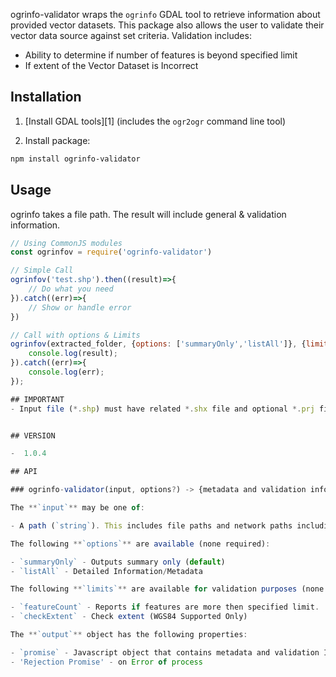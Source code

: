
ogrinfo-validator wraps the `ogrinfo` GDAL tool to retrieve information about provided vector datasets. This package also allows the user to validate their vector data source against set criteria. Validation includes:
- Ability to determine if number of features is beyond specified limit
- If extent of the Vector Dataset is Incorrect

## Installation

1. [Install GDAL tools][1] (includes the `ogr2ogr` command line tool)

2. Install package:

```sh
npm install ogrinfo-validator
```

## Usage

ogrinfo takes a file path. The result will include general & validation information.

```javascript
// Using CommonJS modules
const ogrinfov = require('ogrinfo-validator')

// Simple Call
ogrinfov('test.shp').then((result)=>{
    // Do what you need
}).catch((err)=>{
    // Show or handle error
})

// Call with options & Limits
ogrinfov(extracted_folder, {options: ['summaryOnly','listAll']}, {limits:{ featureCount: 500000, checkExtent: true }}).then((result)=>{
    console.log(result);
}).catch((err)=>{
    console.log(err);
});

## IMPORTANT
- Input file (*.shp) must have related *.shx file and optional *.prj file.


## VERSION

-  1.0.4

## API

### ogrinfo-validator(input, options?) -> {metadata and validation information}

The **`input`** may be one of:

- A path (`string`). This includes file paths and network paths including HTTP endpoints.

The following **`options`** are available (none required):

- `summaryOnly` - Outputs summary only (default)
- `listAll` - Detailed Information/Metadata

The following **`limits`** are available for validation purposes (none required):

- `featureCount` - Reports if features are more then specified limit.
- `checkExtent` - Check extent (WGS84 Supported Only)

The **`output`** object has the following properties:

- `promise` - Javascript object that contains metadata and validation Information. Error information is return in error key.
- 'Rejection Promise' - on Error of process
